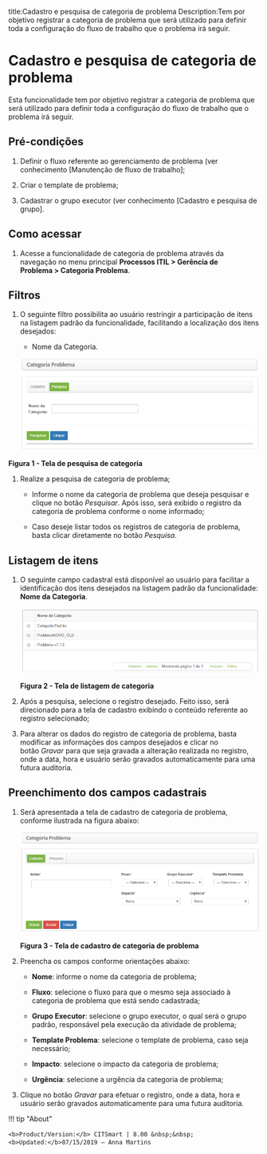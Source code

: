 title:Cadastro e pesquisa de categoria de problema
Description:Tem por objetivo registrar a categoria de problema que será utilizado para definir toda a configuração do fluxo de trabalho que o problema irá seguir.

# Cadastro e pesquisa de categoria de problema

Esta funcionalidade tem por objetivo registrar a categoria de problema que será
utilizado para definir toda a configuração do fluxo de trabalho que o problema
irá seguir.

Pré-condições
-------------

1.  Definir o fluxo referente ao gerenciamento de problema (ver
    conhecimento [Manutenção de fluxo de trabalho];

2.  Criar o template de problema;

3.  Cadastrar o grupo executor (ver conhecimento [Cadastro e pesquisa de
    grupo].

Como acessar
------------

1.  Acesse a funcionalidade de categoria de problema através da navegação no
    menu principal **Processos ITIL > Gerência de Problema > Categoria
    Problema**.

Filtros
-------

1.  O seguinte filtro possibilita ao usuário restringir a participação de itens
    na listagem padrão da funcionalidade, facilitando a localização dos itens
    desejados:

    -  Nome da Categoria.

    ![Criar](images/category-1.png)

**Figura 1 - Tela de pesquisa de categoria**

1.  Realize a pesquisa de categoria de problema;

    -   Informe o nome da categoria de problema que deseja pesquisar e clique no
        botão *Pesquisar*. Após isso, será exibido o registro da categoria de
        problema conforme o nome informado;

    -   Caso deseje listar todos os registros de categoria de problema, basta
        clicar diretamente no botão *Pesquisa*.

Listagem de itens
-----------------

1.  O seguinte campo cadastral está disponível ao usuário para facilitar a
    identificação dos itens desejados na listagem padrão da
    funcionalidade: **Nome da Categoria**.

    ![Criar](images/category-2.png)

    **Figura 2 - Tela de listagem de categoria**

1.  Após a pesquisa, selecione o registro desejado. Feito isso, será direcionado
    para a tela de cadastro exibindo o conteúdo referente ao registro
    selecionado;

2.  Para alterar os dados do registro de categoria de problema, basta modificar
    as informações dos campos desejados e clicar no botão *Gravar* para que seja
    gravada a alteração realizada no registro, onde a data, hora e usuário serão
    gravados automaticamente para uma futura auditoria.

Preenchimento dos campos cadastrais
-----------------------------------

1.  Será apresentada a tela de cadastro de categoria de problema, conforme
    ilustrada na figura abaixo:

    ![Criar](images/category-3.png)

    **Figura 3 - Tela de cadastro de categoria de problema**

1.  Preencha os campos conforme orientações abaixo:

    -   **Nome**: informe o nome da categoria de problema;

    -   **Fluxo**: selecione o fluxo para que o mesmo seja associado à categoria
        de problema que está sendo cadastrada;

    -   **Grupo Executor**: selecione o grupo executor, o qual será o grupo
        padrão, responsável pela execução da atividade de problema;

    -   **Template Problema**: selecione o template de problema, caso seja
        necessário;

    -   **Impacto**: selecione o impacto da categoria de problema;

    -   **Urgência**: selecione a urgência da categoria de problema;

2.  Clique no botão *Gravar* para efetuar o registro, onde a data, hora e
    usuário serão gravados automaticamente para uma futura auditoria.


!!! tip "About"

    <b>Product/Version:</b> CITSmart | 8.00 &nbsp;&nbsp;
    <b>Updated:</b>07/15/2019 – Anna Martins

